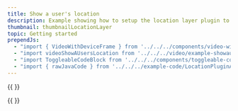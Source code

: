 ```yaml
---
title: Show a user's location
description: Example showing how to setup the location layer plugin to indicate the users current location on the map
thumbnail: thumbnailLocationLayer
topic: Getting started
prependJs:
  - "import { VideoWithDeviceFrame } from '../../../components/video-with-device-frame'"
  - "import videoShowAUsersLocation from '../../../video/example-showauserslocation.mp4'"
  - "import ToggleableCodeBlock from '../../../components/toggleable-code-block'"
  - "import { rawJavaCode } from '../../../example-code/LocationPluginActivity.js'"
---
```


{{
  <VideoWithDeviceFrame 
    videoFile={videoShowAUsersLocation}
    rotation="vertical"
    device="pixel-2"
  />
}}

<!-- Any notes about this example would go here.  -->

{{
  <ToggleableCodeBlock 
    java={rawJavaCode}
  />
}}

